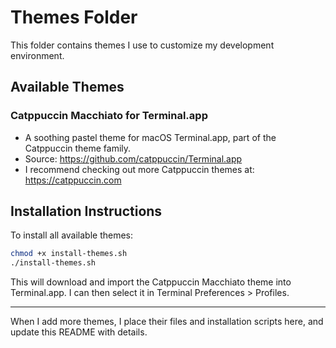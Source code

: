 # Themes Folder

This folder contains themes I use to customize my development environment.

## Available Themes

### Catppuccin Macchiato for Terminal.app
- A soothing pastel theme for macOS Terminal.app, part of the Catppuccin theme family.
- Source: https://github.com/catppuccin/Terminal.app
- I recommend checking out more Catppuccin themes at: https://catppuccin.com

## Installation Instructions

To install all available themes:

```sh
chmod +x install-themes.sh
./install-themes.sh
```

This will download and import the Catppuccin Macchiato theme into Terminal.app. I can then select it in Terminal Preferences > Profiles.

---

When I add more themes, I place their files and installation scripts here, and update this README with details.
